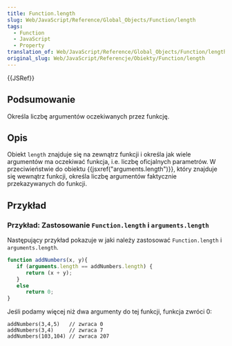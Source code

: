 ```yaml
---
title: Function.length
slug: Web/JavaScript/Reference/Global_Objects/Function/length
tags:
  - Function
  - JavaScript
  - Property
translation_of: Web/JavaScript/Reference/Global_Objects/Function/length
original_slug: Web/JavaScript/Referencje/Obiekty/Function/length
---
```

{{JSRef}}

## Podsumowanie

Określa liczbę argumentów oczekiwanych przez funkcję.

## Opis

Obiekt `length` znajduje się na zewnątrz funkcji i określa jak wiele argumentów ma oczekiwać funkcja, i.e. liczbę oficjalnych parametrów. W przeciwieństwie do obiektu {{jsxref("arguments.length")}}, który znajduje się wewnątrz funkcji, określa liczbę argumentów faktycznie przekazywanych do funkcji.

## Przykład

### Przykład: Zastosowanie `Function.length` i `arguments.length`

Następujący przykład pokazuje w jaki należy zastosować `Function.length` i `arguments.length`.

```js
function addNumbers(x, y){
   if (arguments.length == addNumbers.length) {
      return (x + y);
   }
   else
      return 0;
}
```

Jeśli podamy więcej niż dwa argumenty do tej funkcji, funkcja zwróci 0:

    addNumbers(3,4,5)   // zwraca 0
    addNumbers(3,4)     // zwraca 7
    addNumbers(103,104) // zwraca 207

